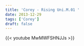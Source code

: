 ```yaml
---
title: 'Corey - Rising Uni.M.01 '
date: 2013-12-29
tags: ['Corey']
draft: false
---
```

{{< youtube MwMWFSHNJJs >}}
